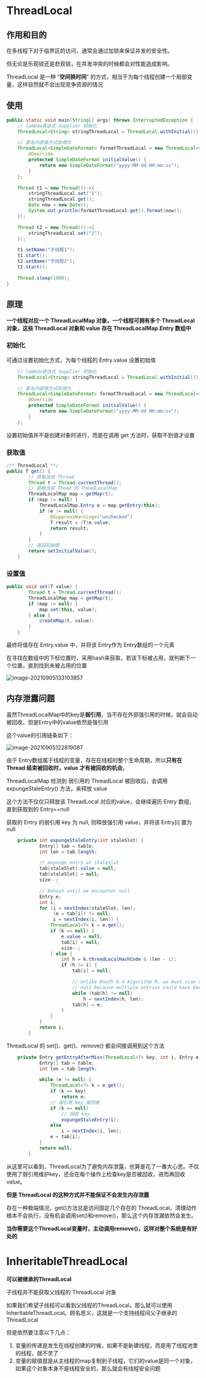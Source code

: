 # ThreadLocal



## 作用和目的

在多线程下对于临界区的访问，通常会通过加锁来保证并发的安全性。

但无论是乐观锁还是悲观锁，在并发冲突的时候都会对性能造成影响。

ThreadLocal 是一种 “**空间换时间**” 的方式，相当于为每个线程创建一个局部变量，这样自然就不会出现竞争资源的情况



## 使用

```java
public static void main(String[] args) throws InterruptedException {
    // lambda表达式 Supplier 初始化
    ThreadLocal<String> stringThreadLocal = ThreadLocal.withInitial(() -> "init");

    // 匿名内部类方式处理化
    ThreadLocal<SimpleDateFormat> formatThreadLocal = new ThreadLocal<>(){
        @Override
        protected SimpleDateFormat initialValue() {
            return new SimpleDateFormat("yyyy-MM-dd HH:mm:ss");
        }
    };

    Thread t1 = new Thread(()->{
        stringThreadLocal.set("1");
        stringThreadLocal.get();
        Date now = new Date();
        System.out.println(formatThreadLocal.get().format(now));
    });

    Thread t2 = new Thread(()->{
        stringThreadLocal.set("2");
    });

    t1.setName("子线程1");
    t1.start();
    t2.setName("子线程2");
    t2.start();

    Thread.sleep(1000);
}
```



## 原理

**一个线程对应一个 ThreadLocalMap 对象，一个线程可拥有多个 ThreadLocal 对象，这些 ThreadLocal 对象和 value 存在 ThreadLocalMap.Entry 数组中**

### 初始化

可通过设置初始化方式，为每个线程的 Entry.value 设置初始值

```java
	// lambda表达式 Supplier 初始化
    ThreadLocal<String> stringThreadLocal = ThreadLocal.withInitial(() -> "init");

    // 匿名内部类方式处理化
    ThreadLocal<SimpleDateFormat> formatThreadLocal = new ThreadLocal<>(){
        @Override
        protected SimpleDateFormat initialValue() {
            return new SimpleDateFormat("yyyy-MM-dd HH:mm:ss");
        }
    };
```

设置初始值并不是创建对象时进行，而是在调用 get 方法时，获取不到值才设置



### 获取值

```java
/** ThreadLocal **/
public T get() {
    	// 获取当前 Thread
        Thread t = Thread.currentThread();
    	// 获取当前 Thead 的 TheadLocalMap
        ThreadLocalMap map = getMap(t);
        if (map != null) {
            ThreadLocalMap.Entry e = map.getEntry(this);
            if (e != null) {
                @SuppressWarnings("unchecked")
                T result = (T)e.value;
                return result;
            }
        }
    	// 返回初始值
        return setInitialValue();
    }
```





### 设置值

```java
public void set(T value) {
        Thread t = Thread.currentThread();
        ThreadLocalMap map = getMap(t);
        if (map != null) {
            map.set(this, value);
        } else {
            createMap(t, value);
        }
    }
```

最终将值存在 Entry.value 中，并将该 Entry作为 Entry数组的一个元素

在寻找在数组中的下标位置时，采用hash来获取，若该下标被占用，就判断下一个位置，直到找到未被占用的位置

![image-20210905133103857](https://raw.githubusercontent.com/Luosico/Typora/main/img/20210905133108.png)



## 内存泄露问题

虽然ThreadLocalMap中的key是**弱引用**，当不存在外部强引用的时候，就会自动被回收，但是Entry中的value依然是强引用

这个value的引用链条如下：

![image-20210905122819087](https://raw.githubusercontent.com/Luosico/Typora/main/img/20210905122842.png)

由于 Entry数组属于线程的变量，存在在线程的整个生命周期，所以**只有在 Thread 结束被回收时，value 才有被回收的机会**。



ThreadLocalMap 检测到 弱引用的 ThreadLocal 被回收后，会调用 expungeStaleEntry() 方法，来释放 value

这个方法不仅仅只释放该 ThreadLocal 对应的value，会继续遍历 Entry 数组，直到获取到的 Entry==null

获取的 Entry 的弱引用 key 为 null, 则释放强引用 value，并将该 Entry[i] 置为null

```java
	private int expungeStaleEntry(int staleSlot) {
            Entry[] tab = table;
            int len = tab.length;

            // expunge entry at staleSlot
            tab[staleSlot].value = null;
            tab[staleSlot] = null;
            size--;

            // Rehash until we encounter null
            Entry e;
            int i;
            for (i = nextIndex(staleSlot, len);
                 (e = tab[i]) != null;
                 i = nextIndex(i, len)) {
                ThreadLocal<?> k = e.get();
                if (k == null) {
                    e.value = null;
                    tab[i] = null;
                    size--;
                } else {
                    int h = k.threadLocalHashCode & (len - 1);
                    if (h != i) {
                        tab[i] = null;

                        // Unlike Knuth 6.4 Algorithm R, we must scan until
                        // null because multiple entries could have been stale.
                        while (tab[h] != null)
                            h = nextIndex(h, len);
                        tab[h] = e;
                    }
                }
            }
            return i;
        }
```



ThreadLocal 的 set()、get()、remove() 都会间接调用到这个方法

```java
	private Entry getEntryAfterMiss(ThreadLocal<?> key, int i, Entry e) {
            Entry[] tab = table;
            int len = tab.length;

            while (e != null) {
                ThreadLocal<?> k = e.get();
                if (k == key)
                    return e;
                // 弱引用 key 被回收
                if (k == null)
                    // 回收 key 
                    expungeStaleEntry(i);
                else
                    i = nextIndex(i, len);
                e = tab[i];
            }
            return null;
        }
```

从这里可以看到，ThreadLocal为了避免内存泄露，也算是花了一番大心思。不仅使用了弱引用维护key，还会在每个操作上检查key是否被回收，进而再回收value。

**但是 ThreadLocal 的这种方式并不能保证不会发生内存泄露**

存在一种极端情况，get()方法总是访问固定几个存在的 ThreadLocal，清理动作根本不会执行，没有机会调用set()和remove()，那么这个内存泄漏依然会发生。

**当你需要这个ThreadLocal变量时，主动调用remove()，这样对整个系统是有好处的**





# InheritableThreadLocal

**可以被继承的ThreadLocal**

子线程并不能获取父线程的 ThreadLocal 对象

如果我们希望子线程可以看到父线程的ThreadLocal，那么就可以使用InheritableThreadLocal。顾名思义，这就是一个支持线程间父子继承的ThreadLocal

但是依然要注意以下几点：

1. 变量的传递是发生在线程创建的时候，如果不是新建线程，而是用了线程池里的线程，就不灵了
2. 变量的赋值就是从主线程的map复制到子线程，它们的value是同一个对象，如果这个对象本身不是线程安全的，那么就会有线程安全问题




